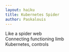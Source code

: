 ```yaml
---
layout: haiku
title: Kubernetes Spider
author: Paskalouis
---
```


Like a spider web<br>
Connecting functioning limb<br>
Kubernetes, controls<br>
